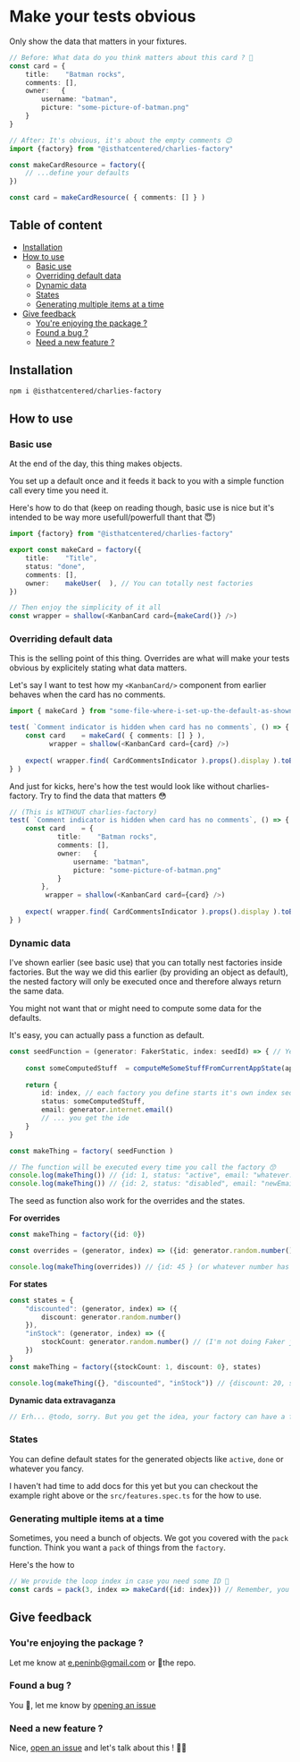 # Make your tests obvious
Only show the data that matters in your fixtures.

```typescript
// Before: What data do you think matters about this card ? 😬
const card = {
    title:    "Batman rocks",
    comments: [],
    owner:   {
    	username: "batman",
    	picture: "some-picture-of-batman.png"
    }
} 

// After: It's obvious, it's about the empty comments 😊
import {factory} from "@isthatcentered/charlies-factory"

const makeCardResource = factory({
	// ...define your defaults 
})

const card = makeCardResource( { comments: [] } )  
```

## Table of content
<!-- START doctoc generated TOC please keep comment here to allow auto update -->
<!-- DON'T EDIT THIS SECTION, INSTEAD RE-RUN doctoc TO UPDATE -->


- [Installation](#installation)
- [How to use](#how-to-use)
  - [Basic use](#basic-use)
  - [Overriding default data](#overriding-default-data)
  - [Dynamic data](#dynamic-data)
  - [States](#states)
  - [Generating multiple items at a time](#generating-multiple-items-at-a-time)
- [Give feedback](#give-feedback)
  - [You're enjoying the package ?](#youre-enjoying-the-package-)
  - [Found a bug ?](#found-a-bug-)
  - [Need a new feature ?](#need-a-new-feature-)

<!-- END doctoc generated TOC please keep comment here to allow auto update -->

## Installation
```bash
npm i @isthatcentered/charlies-factory 
```

## How to use
### Basic use 
At the end of the day, this thing makes objects. 

You set up a default once and it feeds it back to you with a simple function call every time you need it.

Here's how to do that (keep on reading though, basic use is nice but it's intended to be way more usefull/powerfull thant that 😇)

```typescript jsx
import {factory} from "@isthatcentered/charlies-factory"

export const makeCard = factory({
	title:    "Title",
	status: "done",
    comments: [],
    owner:    makeUser(  ), // You can totally nest factories 
})

// Then enjoy the simplicity of it all
const wrapper = shallow(<KanbanCard card={makeCard()} />)
```

### Overriding default data
This is the selling point of this thing. Overrides are what will make your tests obvious by explicitely stating what data matters.

Let's say I want to test how my `<KanbanCard/>` component from earlier behaves when the card has no comments.
```typescript jsx
import { makeCard } from "some-file-where-i-set-up-the-default-as-shown-in-basic-use"

test( `Comment indicator is hidden when card has no comments`, () => {
	const card    = makeCard( { comments: [] } ),
	      wrapper = shallow(<KanbanCard card={card} />)
	
	expect( wrapper.find( CardCommentsIndicator ).props().display ).toBe( false )
} )
```


And just for kicks, here's how the test would look like without charlies-factory. Try to find the data that matters 😳
```typescript jsx
// (This is WITHOUT charlies-factory)
test( `Comment indicator is hidden when card has no comments`, () => {
	const card    = {
            title:    "Batman rocks",
            comments: [],
            owner:   {
                username: "batman",
                picture: "some-picture-of-batman.png"
            }
        },
         wrapper = shallow(<KanbanCard card={card} />)
	
	expect( wrapper.find( CardCommentsIndicator ).props().display ).toBe( false )
} )
```

### Dynamic data
I've shown earlier (see basic use) that you can totally nest factories inside factories. But the way we did this earlier (by providing an object as default), the nested factory will only be executed once and therefore always return the same data. 

You might not want that or might need to compute some data for the defaults.

It's easy, you can actually pass a function as default. 

```typescript
const seedFunction = (generator: FakerStatic, index: seedId) => { // Yes, we give you a data generator (Faker) because we're nice like that but more on that later 😇
	
	const someComputedStuff  = computeMeSomeStuffFromCurrentAppState(appState)
	
	return {
		id: index, // each factory you define starts it's own index sequence
		status: someComputedStuff,
		email: generator.internet.email()
		// ... you get the ide
	} 	
}

const makeThing = factory( seedFunction )

// The function will be executed every time you call the factory 😙
console.log(makeThing()) // {id: 1, status: "active", email: "whatever.com", ... }
console.log(makeThing()) // {id: 2, status: "disabled", email: "newEmail.com", ... }   
```

The seed as function also work for the overrides and the states.

**For overrides**
```typescript
const makeThing = factory({id: 0})

const overrides = (generator, index) => ({id: generator.random.number()})

console.log(makeThing(overrides)) // {id: 45 } (or whatever number has been generated) 
```

**For states**
```typescript
const states = {
	"discounted": (generator, index) => ({
		discount: generator.random.number()
	}),
	"inStock": (generator, index) => ({
        stockCount: generator.random.number() // (I'm not doing Faker justice, it can do way much more than generate random numbers)
    })
}
const makeThing = factory({stockCount: 1, discount: 0}, states)

console.log(makeThing({}, "discounted", "inStock")) // {discount: 20, stockCount: 42} 
```

**Dynamic data extravaganza**
```typescript 
// Erh... @todo, sorry. But you get the idea, your factory can have a function as default, for a or every state you define, and for your last minute overrides if you want.
```



### States
You can define default states for the generated objects like `active`, `done` or whatever you fancy.

I haven't had time to add docs for this yet but you can checkout the example right above or the `src/features.spec.ts` for the how to use.

### Generating multiple items at a time
Sometimes, you need a bunch of objects. We got you covered with the `pack` function. Think you want a `pack` of things from the `factory`.

Here's the how to
```typescript
// We provide the loop index in case you need some ID 👮‍
const cards = pack(3, index => makeCard({id: index})) // Remember, you still have acces to overrides
``` 

## Give feedback
### You're enjoying the package ? 
Let me know at [e.peninb@gmail.com](e.peninb@gmail.com) or 🌟the repo.

### Found a bug ?
You 🤟, let me know by [opening an issue](https://github.com/isthatcentered/charlies-factory/issues)

### Need a new feature ?
Nice, [open an issue](https://github.com/isthatcentered/charlies-factory/issues) and let's talk about this ! 👩‍🚀
